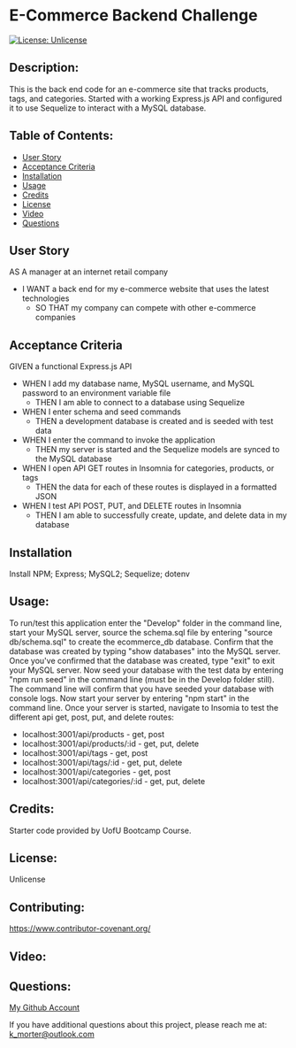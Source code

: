 # E-Commerce Backend Challenge
  [![License: Unlicense](https://img.shields.io/badge/license-Unlicense-blue.svg)](http://unlicense.org/)

  ## Description:
  This is the back end code for an e-commerce site that tracks products, tags, and categories. Started with a working Express.js API and configured it to use Sequelize to interact with a MySQL database.

  ## Table of Contents:
  * [User Story](#user-story)
  * [Acceptance Criteria](#acceprance-criteria)
  * [Installation](#installation)
  * [Usage](#usage)
  * [Credits](#credits)
  * [License](#license)
  * [Video](#video)
  * [Questions](#questions)
  
  ## User Story
  AS A manager at an internet retail company
  * I WANT a back end for my e-commerce website that uses the latest technologies
    * SO THAT my company can compete with other e-commerce companies
  
  ## Acceptance Criteria
  GIVEN a functional Express.js API
  * WHEN I add my database name, MySQL username, and MySQL password to an environment variable file
    * THEN I am able to connect to a database using Sequelize
  * WHEN I enter schema and seed commands
    * THEN a development database is created and is seeded with test data
  * WHEN I enter the command to invoke the application
    * THEN my server is started and the Sequelize models are synced to the MySQL database
  * WHEN I open API GET routes in Insomnia for categories, products, or tags
    * THEN the data for each of these routes is displayed in a formatted JSON
  * WHEN I test API POST, PUT, and DELETE routes in Insomnia
    * THEN I am able to successfully create, update, and delete data in my database

  ## Installation
  Install NPM; Express; MySQL2; Sequelize; dotenv

  ## Usage:
  To run/test this application enter the "Develop" folder in the command line, start your MySQL server, source the schema.sql file by entering "source db/schema.sql" to create the ecommerce_db database. Confirm that the database was created by typing "show databases" into the MySQL server. Once you've confirmed that the database was created, type "exit" to exit your MySQL server. Now seed your database with the test data by entering "npm run seed" in the command line (must be in the Develop folder still). The command line will confirm that you have seeded your database with console logs. Now start your server by entering "npm start" in the command line. Once your server is started, navigate to Insomia to test the different api get, post, put, and delete routes:
  * localhost:3001/api/products - get, post
  * localhost:3001/api/products/:id - get, put, delete
  * localhost:3001/api/tags - get, post
  * localhost:3001/api/tags/:id - get, put, delete
  * localhost:3001/api/categories - get, post
  * localhost:3001/api/categories/:id - get, put, delete
  

  ## Credits:
  Starter code provided by UofU Bootcamp Course.

  ## License:
  Unlicense

  ## Contributing:
  https://www.contributor-covenant.org/

  ## Video:
  

  ## Questions:
  [My Github Account](https://github.com/kaileymorter)

  If you have additional questions about this project, please reach me at: k_morter@outlook.com

